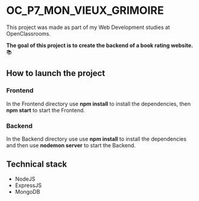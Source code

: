 # OC_P7_MON_VIEUX_GRIMOIRE

This project was made as part of my Web Development studies at OpenClassrooms.

__The goal of this project is to create the backend of a book rating website.__ 📚

## How to launch the project

### Frontend
In the Frontend directory use __npm install__ to install the dependencies, then __npm start__ to start the Frontend.

### Backend
In the Backend directory use use __npm install__ to install the dependencies and then use __nodemon server__ to start the Backend.

## Technical stack

- NodeJS
- ExpressJS
- MongoDB
